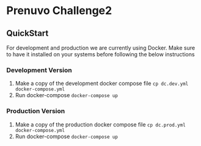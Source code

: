 # Prenuvo Challenge2

## QuickStart
For development and production we are currently using Docker. Make sure to have it installed on your systems before following the below instructions

### Development Version
1. Make a copy of the development docker compose file
`cp dc.dev.yml docker-compose.yml`
2. Run docker-compose
`docker-compose up`

### Production Version
1. Make a copy of the production docker compose file
`cp dc.prod.yml docker-compose.yml`
2. Run docker-compose
`docker-compose up`
